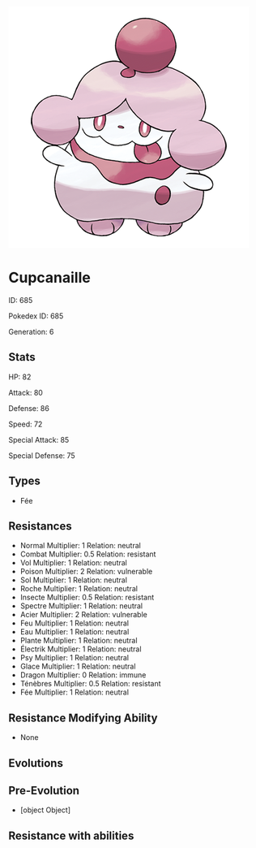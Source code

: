 ![](https://raw.githubusercontent.com/PokeAPI/sprites/master/sprites/pokemon/other/official-artwork/685.png)

# Cupcanaille
ID: 685

Pokedex ID: 685

Generation: 6

## Stats

HP: 82

Attack: 80

Defense: 86

Speed: 72

Special Attack: 85

Special Defense: 75

## Types

- Fée
## Resistances

- Normal Multiplier: 1 Relation: neutral
- Combat Multiplier: 0.5 Relation: resistant
- Vol Multiplier: 1 Relation: neutral
- Poison Multiplier: 2 Relation: vulnerable
- Sol Multiplier: 1 Relation: neutral
- Roche Multiplier: 1 Relation: neutral
- Insecte Multiplier: 0.5 Relation: resistant
- Spectre Multiplier: 1 Relation: neutral
- Acier Multiplier: 2 Relation: vulnerable
- Feu Multiplier: 1 Relation: neutral
- Eau Multiplier: 1 Relation: neutral
- Plante Multiplier: 1 Relation: neutral
- Électrik Multiplier: 1 Relation: neutral
- Psy Multiplier: 1 Relation: neutral
- Glace Multiplier: 1 Relation: neutral
- Dragon Multiplier: 0 Relation: immune
- Ténèbres Multiplier: 0.5 Relation: resistant
- Fée Multiplier: 1 Relation: neutral
## Resistance Modifying Ability

- None

## Evolutions

## Pre-Evolution

- [object Object]

## Resistance with abilities
